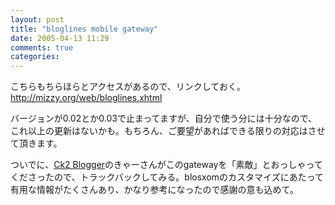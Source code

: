 ```yaml
---
layout: post
title: "bloglines mobile gateway"
date: 2005-04-13 11:29
comments: true
categories: 
---
```

<p class="entryBody">
こちらもちらほらとアクセスがあるので、リンクしておく。<a href="http://mizzy.org/web/bloglines.xhtml">http://mizzy.org/web/bloglines.xhtml</a>
</p>

<p class="entryBody">
バージョンが0.02とか0.03で止まってますが、自分で使う分には十分なので、これ以上の更新はないかも。もちろん、ご要望があればできる限りの対応はさせて頂きます。
</p>

<p class="entryBody">
ついでに、<a href="http://blog.cy-vogue.biz/blog/bloglines_mobile_gateway.htm" target="_blank">Ck2 Blogger</a>のきゃーさんがこのgatewayを「素敵」とおっしゃってくださったので、トラックバックしてみる。blosxomのカスタマイズにあたって有用な情報がたくさんあり、かなり参考になったので感謝の意も込めて。
</p>
